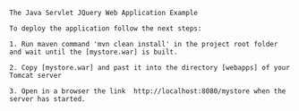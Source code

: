 

    The Java Servlet JQuery Web Application Example
    
    To deploy the application follow the next steps:
    
    1. Run maven command 'mvn clean install' in the project root folder and wait until the [mystore.war] is built.
    
    2. Copy [mystore.war] and past it into the directory [webapps] of your Tomcat server 
    
    3. Open in a browser the link  http://localhost:8080/mystore when the server has started.